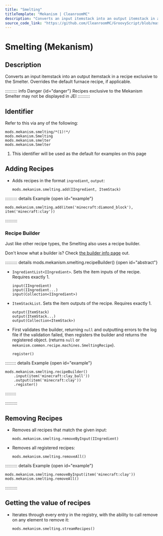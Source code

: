 ```yaml
---
title: "Smelting"
titleTemplate: "Mekanism | CleanroomMC"
description: "Converts an input itemstack into an output itemstack in a recipe exclusive to the Smelter. Overrides the default furnace recipe, if applicable."
source_code_link: "https://github.com/CleanroomMC/GroovyScript/blob/master/src/main/java/com/cleanroommc/groovyscript/compat/mods/mekanism/Smelting.java"
---
```


# Smelting (Mekanism)

## Description

Converts an input itemstack into an output itemstack in a recipe exclusive to the Smelter. Overrides the default furnace recipe, if applicable.

:::::::::: info Danger {id="danger"}
Recipes exclusive to the Mekanism Smelter may not be displayed in JEI
::::::::::

## Identifier

Refer to this via any of the following:

```groovy:no-line-numbers {1}
mods.mekanism.smelting/*(1)!*/
mods.mekanism.Smelting
mods.mekanism.smelter
mods.mekanism.Smelter
```

1. This identifier will be used as the default for examples on this page

## Adding Recipes

- Adds recipes in the format `ingredient`, `output`:

    ```groovy:no-line-numbers
    mods.mekanism.smelting.add(IIngredient, ItemStack)
    ```

:::::::::: details Example {open id="example"}
```groovy:no-line-numbers
mods.mekanism.smelting.add(item('minecraft:diamond_block'), item('minecraft:clay'))
```

::::::::::

### Recipe Builder

Just like other recipe types, the Smelting also uses a recipe builder.

Don't know what a builder is? Check [the builder info page](../../../groovy/builder.md) out.

:::::::::: details mods.mekanism.smelting.recipeBuilder() {open id="abstract"}
- `IngredientList<IIngredient>`. Sets the item inputs of the recipe. Requires exactly 1.

    ```groovy:no-line-numbers
    input(IIngredient)
    input(IIngredient...)
    input(Collection<IIngredient>)
    ```

- `ItemStackList`. Sets the item outputs of the recipe. Requires exactly 1.

    ```groovy:no-line-numbers
    output(ItemStack)
    output(ItemStack...)
    output(Collection<ItemStack>)
    ```

- First validates the builder, returning `null` and outputting errors to the log file if the validation failed, then registers the builder and returns the registered object. (returns `null` or `mekanism.common.recipe.machines.SmeltingRecipe`).

    ```groovy:no-line-numbers
    register()
    ```

::::::::: details Example {open id="example"}
```groovy:no-line-numbers
mods.mekanism.smelting.recipeBuilder()
    .input(item('minecraft:clay_ball'))
    .output(item('minecraft:clay'))
    .register()
```

:::::::::

::::::::::

## Removing Recipes

- Removes all recipes that match the given input:

    ```groovy:no-line-numbers
    mods.mekanism.smelting.removeByInput(IIngredient)
    ```

- Removes all registered recipes:

    ```groovy:no-line-numbers
    mods.mekanism.smelting.removeAll()
    ```

:::::::::: details Example {open id="example"}
```groovy:no-line-numbers
mods.mekanism.smelting.removeByInput(item('minecraft:clay'))
mods.mekanism.smelting.removeAll()
```

::::::::::

## Getting the value of recipes

- Iterates through every entry in the registry, with the ability to call remove on any element to remove it:

    ```groovy:no-line-numbers
    mods.mekanism.smelting.streamRecipes()
    ```
